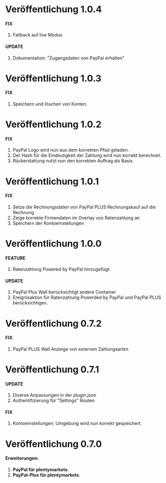 # Veröffentlichung 1.0.4

#### FIX
1. Fallback auf live Modus 

#### UPDATE
1. Dokumentation: "Zugangsdaten von PayPal erhalten"

# Veröffentlichung 1.0.3

#### FIX
1. Speichern und löschen von Konten.

# Veröffentlichung 1.0.2

#### FIX
1. PayPal Logo wird nun aus dem korrekten Pfad geladen.
2. Der Hash für die Eindeutigkeit der Zahlung wird nun korrekt berechnet.
3. Rückerstattung nutzt nun den korrekten Auftrag als Basis.

# Veröffentlichung 1.0.1

#### FIX
1. Setze die Rechnungsdaten von PayPal PLUS Rechnungskauf auf die Rechnung
2. Zeige korrekte Firmendaten im Overlay von Ratenzahlung an
3. Speichern der Kontoeinstellungen

# Veröffentlichung 1.0.0

#### FEATURE
1. Ratenzahlung Powered by PayPal hinzugefügt.

#### UPDATE
1. PayPal Plus Wall berücksichtigt andere Container
2. Ereignisaktion für Ratenzahlung Powerded by PayPal und PayPal PLUS berücksichtigen.


# Veröffentlichung 0.7.2

#### FIX
1. PayPal PLUS Wall Anzeige von externen Zahlungsarten

# Veröffentlichung 0.7.1

#### UPDATE
1. Diverse Anpassungen in der plugin.json
2. Authentifizierung für "Settings" Routen

#### FIX
1. Kontoeinstellungen: Umgebung wird nun korrekt gespeichert.

# Veröffentlichung 0.7.0

#### Erweiterungen:
  
1. **PayPal für plentymarkets**.
2. **PayPal-Plus für plentymarkets**.